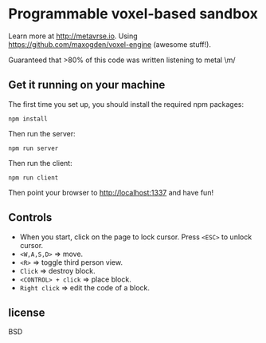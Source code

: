 # Programmable voxel-based sandbox

Learn more at http://metavrse.io. Using https://github.com/maxogden/voxel-engine (awesome stuff!).

Guaranteed that >80% of this code was written listening to metal \m/

## Get it running on your machine

The first time you set up, you should install the required npm packages:

```
npm install
```

Then run the server:
```
npm run server
```

Then run the client:

```
npm run client
```

Then point your browser to [http://localhost:1337](http://localhost:1337) and have fun!

## Controls
- When you start, click on the page to lock cursor. Press `<ESC>` to unlock cursor.
- `<W,A,S,D>` => move.
- `<R>` => toggle third person view.
- `Click` => destroy block.
- `<CONTROL> + click` => place block.
- `Right click` => edit the code of a block.

## license

BSD
